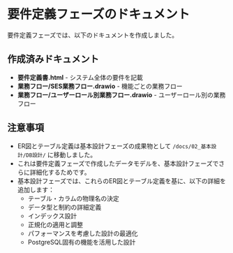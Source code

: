 # 要件定義フェーズのドキュメント

要件定義フェーズでは、以下のドキュメントを作成しました。

## 作成済みドキュメント
- **要件定義書.html** - システム全体の要件を記載
- **業務フロー/SES業務フロー.drawio** - 機能ごとの業務フロー
- **業務フロー/ユーザーロール別業務フロー.drawio** - ユーザーロール別の業務フロー

## 注意事項
- ER図とテーブル定義は基本設計フェーズの成果物として `/docs/02_基本設計/DB設計/` に移動しました。
- これは要件定義フェーズで作成したデータモデルを、基本設計フェーズでさらに詳細化するためです。
- 基本設計フェーズでは、これらのER図とテーブル定義を基に、以下の詳細を追加します：
  - テーブル・カラムの物理名の決定
  - データ型と制約の詳細定義
  - インデックス設計
  - 正規化の適用と調整
  - パフォーマンスを考慮した設計の最適化
  - PostgreSQL固有の機能を活用した設計